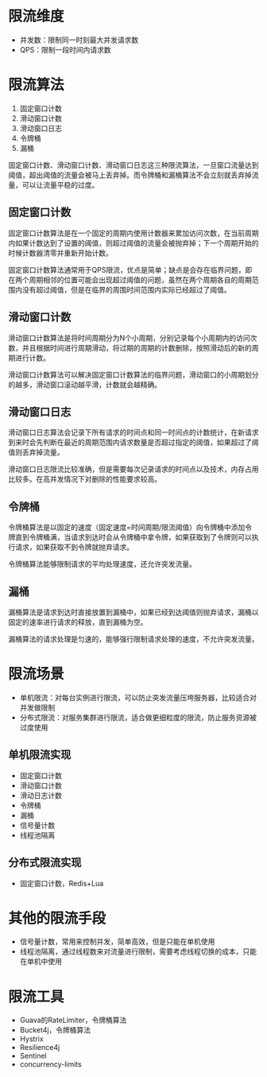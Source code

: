 # 限流维度

- 并发数：限制同一时刻最大并发请求数
- QPS：限制一段时间内请求数

# 限流算法

1. 固定窗口计数
2. 滑动窗口计数
3. 滑动窗口日志
4. 令牌桶
5. 漏桶

固定窗口计数、滑动窗口计数、滑动窗口日志这三种限流算法，一旦窗口流量达到阈值，超出阈值的流量会被马上丢弃掉。而令牌桶和漏桶算法不会立刻就丢弃掉流量，可以让流量平稳的过度。

## 固定窗口计数

固定窗口计数算法是在一个固定的周期内使用计数器来累加访问次数，在当前周期内如果计数达到了设置的阈值，则超过阈值的流量会被抛弃掉；下一个周期开始的时候计数器清零并重新开始计数。

固定窗口计数算法通常用于QPS限流，优点是简单；缺点是会存在临界问题，即在两个周期相邻的位置可能会出现超过阈值的问题，虽然在两个周期各自的周期范围内没有超过阈值，但是在临界的周围时间范围内实际已经超过了阈值。

## 滑动窗口计数

滑动窗口计数算法是将时间周期分为N个小周期，分别记录每个小周期内的访问次数，并且根据时间进行周期滑动，将过期的周期的计数删除，按照滑动后的新的周期进行计数。

滑动窗口计数算法可以解决固定窗口计数算法的临界问题，滑动窗口的小周期划分的越多，滑动窗口滚动越平滑，计数就会越精确。

## 滑动窗口日志

滑动窗口日志算法会记录下所有请求的时间点和同一时间点的计数统计，在新请求到来时会先判断在最近的周期范围内请求数量是否超过指定的阈值，如果超过了阈值则丢弃掉流量。

滑动窗口日志限流比较准确，但是需要每次记录请求的时间点以及技术，内存占用比较多。在高并发情况下对删除的性能要求较高。

## 令牌桶

令牌桶算法是以固定的速度（固定速度=时间周期/限流阈值）向令牌桶中添加令牌直到令牌桶满，当请求到达时会从令牌桶中拿令牌，如果获取到了令牌则可以执行请求，如果获取不到令牌就抛弃请求。

令牌桶算法能够限制请求的平均处理速度，还允许突发流量。

## 漏桶

漏桶算法是请求到达时直接放置到漏桶中，如果已经到达阈值则抛弃请求，漏桶以固定的速率进行请求的释放，直到漏桶为空。

漏桶算法的请求处理是匀速的，能够强行限制请求处理的速度，不允许突发流量。

# 限流场景

- 单机限流：对每台实例进行限流，可以防止突发流量压垮服务器，比较适合对并发做限制
- 分布式限流：对服务集群进行限流，适合做更细粒度的限流，防止服务资源被过度使用

## 单机限流实现

- 固定窗口计数
- 滑动窗口计数
- 滑动日志计数
- 令牌桶
- 漏桶
- 信号量计数
- 线程池隔离

## 分布式限流实现

- 固定窗口计数，Redis+Lua

# 其他的限流手段

- 信号量计数，常用来控制并发，简单高效，但是只能在单机使用
- 线程池隔离，通过线程数来对流量进行限制，需要考虑线程切换的成本，只能在单机中使用

# 限流工具

- Guava的RateLimiter，令牌桶算法
- Bucket4j，令牌桶算法
- Hystrix
- Resilience4j
- Sentinel
- concurrency-limits